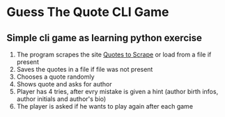 # Guess The Quote CLI Game

## Simple cli game as learning python exercise

1. The program scrapes the site [Quotes to Scrape](http://quotes.toscrape.com/) or load from a file if present
2. Saves the quotes in a file if file was not present
3. Chooses a quote randomly
4. Shows quote and asks for author
5. Player has 4 tries, after evry mistake is given a hint (author birth infos, author initials and author's bio)
6. The player is asked if he wants to play again after each game
